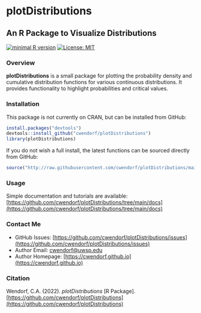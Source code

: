 # plotDistributions

## An R Package to Visualize Distributions

[![minimal R version](https://img.shields.io/badge/R%3E%3D-3.6.2-6666ff.svg)](https://cran.r-project.org/)
[![License: MIT](https://img.shields.io/badge/License-MIT-blue.svg)](https://opensource.org/licenses/MIT)

### Overview

**plotDistributions** is a small package for plotting the probability density and cumulative distribution functions for various continuous distributions. It provides functionality to highlight probabilities and critical values. 

### Installation

This package is not currently on CRAN, but can be installed from GitHub:

``` r
install.packages("devtools")
devtools::install_github("cwendorf/plotDistributions")
library(plotDistributions)
```

If you do not wish a full install, the latest functions can be sourced directly from GitHub:

```r
source("http://raw.githubusercontent.com/cwendorf/plotDistributions/main/source-plotDistributions.R")
```

### Usage

Simple documentation and tutorials are available:  
[https://github.com/cwendorf/plotDistributions/tree/main/docs](https://github.com/cwendorf/plotDistributions/tree/main/docs) 

### Contact Me

- GitHub Issues: [https://github.com/cwendorf/plotDistributions/issues](https://github.com/cwendorf/plotDistributions/issues) 
- Author Email: [cwendorf@uwsp.edu](mailto:cwendorf@uwsp.edu)
- Author Homepage: [https://cwendorf.github.io](https://cwendorf.github.io)

### Citation

Wendorf, C.A. (2022). *plotDistributions* [R Package]. [https://github.com/cwendorf/plotDistributions](https://github.com/cwendorf/plotDistributions)
